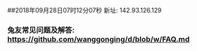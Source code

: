 ##2018年09月28日07时12分07秒 新址: 142.93.126.129
### 兔友常见问题及解答: https://github.com/wanggonging/d/blob/w/FAQ.md
